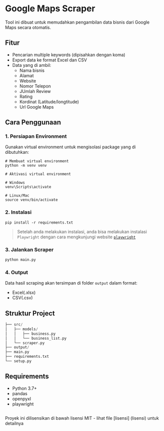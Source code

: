 # Google Maps Scraper

Tool ini dibuat untuk memudahkan pengambilan data bisnis dari Google Maps secara otomatis. 

## Fitur 

- Pencarian multiple keywords (dipisahkan dengan koma)
- Export data ke format Excel dan CSV
- Data yang di ambil:
    - Nama bisnis
    - Alamat
    - Website
    - Nomor Telepon
    - JUmlah Review
    - Rating
    - Kordinat (Latitude/longtitude)
    - Url Google Maps

## Cara Penggunaan

### 1. Persiapan Environment
Gunakan virtual environment untuk mengisolasi package yang di dibutuhkan:

```
# Membuat virtual environment
python -m venv venv

# Aktivasi virtual environment

# Windows
venv\Scripts\activate

# Linux/Mac
source venv/bin/activate
```

### 2. Instalasi

```
pip install -r requirements.txt
```
> Setelah anda melakukan instalasi, anda bisa melakukan instalasi `Playwright` dengan cara mengkunjungi website [``playwright``](https://playwright.dev/python/docs/intro)

### 3. Jalankan Scraper

```python
python main.py
```

### 4. Output

Data hasil scraping akan tersimpan di folder `output` dalam format:
- Excel(.xlsx)
- CSV(.csv)

## Struktur Project

```python
├── src/
│   ├── models/
│   │   ├── business.py
│   │   └── business_list.py
│   └── scraper.py
├── output/
├── main.py
├── requirements.txt
└── setup.py
```

## Requirements
- Python 3.7+
- pandas
- openpyxl
- playwright

##
Proyek ini dilisensikan di bawah lisensi MIT - lihat file [lisensi] (lisensi) untuk detailnya
